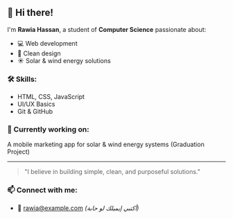 
## 👋 Hi there!

I'm **Rawia Hassan**, a student of **Computer Science** passionate about:
- 💻 Web development
- 🌿 Clean design
- ☀️ Solar & wind energy solutions

### 🛠️ Skills:
- HTML, CSS, JavaScript
- UI/UX Basics
- Git & GitHub

### 📌 Currently working on:
A mobile marketing app for solar & wind energy systems (Graduation Project)

---

> "I believe in building simple, clean, and purposeful solutions."

### 📫 Connect with me:
- 📧 rawia@example.com *(أكتبي إيميلك لو حابة)*
